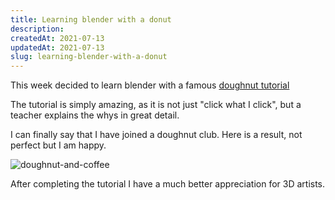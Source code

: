 ```yaml
---
title: Learning blender with a donut
description: 
createdAt: 2021-07-13
updatedAt: 2021-07-13
slug: learning-blender-with-a-donut
---
```


This week decided to learn blender with a famous [doughnut tutorial](https://www.youtube.com/watch?v=TPrnSACiTJ4&list=PLexwJr_iILK7IkuhEeAYeN7aLV5AAXKa-&ab_channel=BlenderGuru)

The tutorial is simply amazing, as it is not just "click what I click", but a teacher explains the whys in great detail.

I can finally say that I have joined a doughnut club. Here is a result, not perfect but I am happy.

![doughnut-and-coffee](https://cornerofprogress.com/img/posts/20210713/doughnut.png)

After completing the tutorial I have a much better appreciation for 3D artists.


